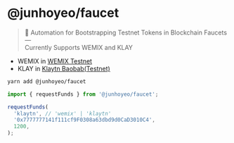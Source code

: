 # @junhoyeo/faucet

> 🤖 Automation for Bootstrapping Testnet Tokens in Blockchain Faucets — <br />
> Currently Supports WEMIX and KLAY

- WEMIX in [WEMIX Testnet](https://wallet.test.wemix.com/faucet)
- KLAY in [Klaytn Baobab(Testnet)](https://baobab.wallet.klaytn.foundation/faucet)

```bash
yarn add @junhoyeo/faucet
```

```ts
import { requestFunds } from '@junhoyeo/faucet';

requestFunds(
  'klaytn', // 'wemix' | 'klaytn'
  '0x7777777141f111cf9F0308a63dbd9d0CaD3010C4',
  1200,
);
```
